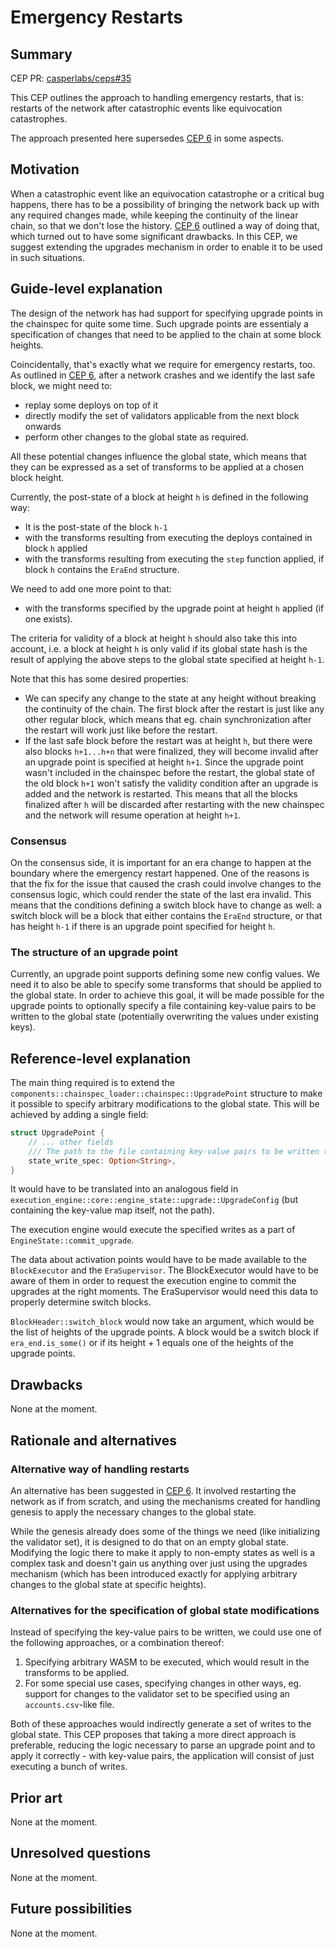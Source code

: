 # Emergency Restarts

## Summary

[summary]: #summary

CEP PR: [casperlabs/ceps#35](https://github.com/casperlabs/ceps/pull/35)

This CEP outlines the approach to handling emergency restarts, that is: restarts of the network after catastrophic events like equivocation catastrophes.

The approach presented here supersedes [CEP 6](https://github.com/CasperLabs/ceps/blob/master/text/0006-equivocation-catastrophes.md) in some aspects.

## Motivation

[motivation]: #motivation

When a catastrophic event like an equivocation catastrophe or a critical bug happens, there has to be a possibility of bringing the network back up with any required changes made, while keeping the continuity of the linear chain, so that we don't lose the history. [CEP 6](https://github.com/CasperLabs/ceps/blob/master/text/0006-equivocation-catastrophes.md) outlined a way of doing that, which turned out to have some significant drawbacks. In this CEP, we suggest extending the upgrades mechanism in order to enable it to be used in such situations.

## Guide-level explanation

[guide-level-explanation]: #guide-level-explanation

The design of the network has had support for specifying upgrade points in the chainspec for quite some time. Such upgrade points are essentialy a specification of changes that need to be applied to the chain at some block heights.

Coincidentally, that's exactly what we require for emergency restarts, too. As outlined in [CEP 6](https://github.com/CasperLabs/ceps/blob/master/text/0006-equivocation-catastrophes.md), after a network crashes and we identify the last safe block, we might need to:
- replay some deploys on top of it
- directly modify the set of validators applicable from the next block onwards
- perform other changes to the global state as required.

All these potential changes influence the global state, which means that they can be expressed as a set of transforms to be applied at a chosen block height.

Currently, the post-state of a block at height `h` is defined in the following way:
- It is the post-state of the block `h-1`
- with the transforms resulting from executing the deploys contained in block `h` applied
- with the transforms resulting from executing the `step` function applied, if block `h` contains the `EraEnd` structure.

We need to add one more point to that:
- with the transforms specified by the upgrade point at height `h` applied (if one exists).

The criteria for validity of a block at height `h` should also take this into account, i.e. a block at height `h` is only valid if its global state hash is the result of applying the above steps to the global state specified at height `h-1`.

Note that this has some desired properties:
- We can specify any change to the state at any height without breaking the continuity of the chain. The first block after the restart is just like any other regular block, which means that eg. chain synchronization after the restart will work just like before the restart.
- If the last safe block before the restart was at height `h`, but there were also blocks `h+1...h+n` that were finalized, they will become invalid after an upgrade point is specified at height `h+1`. Since the upgrade point wasn't included in the chainspec before the restart, the global state of the old block `h+1` won't satisfy the validity condition after an upgrade is added and the network is restarted. This means that all the blocks finalized after `h` will be discarded after restarting with the new chainspec and the network will resume operation at height `h+1`.

### Consensus

On the consensus side, it is important for an era change to happen at the boundary where the emergency restart happened. One of the reasons is that the fix for the issue that caused the crash could involve changes to the consensus logic, which could render the state of the last era invalid. This means that the conditions defining a switch block have to change as well: a switch block will be a block that either contains the `EraEnd` structure, or that has height `h-1` if there is an upgrade point specified for height `h`.

### The structure of an upgrade point

Currently, an upgrade point supports defining some new config values. We need it to also be able to specify some transforms that should be applied to the global state. In order to achieve this goal, it will be made possible for the upgrade points to optionally specify a file containing key-value pairs to be written to the global state (potentially overwriting the values under existing keys).

## Reference-level explanation

[reference-level-explanation]: #reference-level-explanation

The main thing required is to extend the `components::chainspec_loader::chainspec::UpgradePoint` structure to make it possible to specify arbitrary modifications to the global state. This will be achieved by adding a single field:

```rust
struct UpgradePoint {
    // ... other fields
    /// The path to the file containing key-value pairs to be written to the global state.
    state_write_spec: Option<String>,
}
```

It would have to be translated into an analogous field in `execution_engine::core::engine_state::upgrade::UpgradeConfig` (but containing the key-value map itself, not the path).

The execution engine would execute the specified writes as a part of `EngineState::commit_upgrade`.

The data about activation points would have to be made available to the `BlockExecutor` and the `EraSupervisor`. The BlockExecutor would have to be aware of them in order to request the execution engine to commit the upgrades at the right moments. The EraSupervisor would need this data to properly determine switch blocks.

`BlockHeader::switch_block` would now take an argument, which would be the list of heights of the upgrade points. A block would be a switch block if `era_end.is_some()` or if its height + 1 equals one of the heights of the upgrade points.

## Drawbacks

[drawbacks]: #drawbacks

None at the moment.

## Rationale and alternatives

[rationale-and-alternatives]: #rationale-and-alternatives

### Alternative way of handling restarts

An alternative has been suggested in [CEP 6](https://github.com/CasperLabs/ceps/blob/master/text/0006-equivocation-catastrophes.md). It involved restarting the network as if from scratch, and using the mechanisms created for handling genesis to apply the necessary changes to the global state.

While the genesis already does some of the things we need (like initializing the validator set), it is designed to do that on an empty global state. Modifying the logic there to make it apply to non-empty states as well is a complex task and doesn't gain us anything over just using the upgrades mechanism (which has been introduced exactly for applying arbitrary changes to the global state at specific heights).

### Alternatives for the specification of global state modifications

Instead of specifying the key-value pairs to be written, we could use one of the following approaches, or a combination thereof:

1. Specifying arbitrary WASM to be executed, which would result in the transforms to be applied.
2. For some special use cases, specifying changes in other ways, eg. support for changes to the validator set to be specified using an `accounts.csv`-like file.

Both of these approaches would indirectly generate a set of writes to the global state. This CEP proposes that taking a more direct approach is preferable, reducing the logic necessary to parse an upgrade point and to apply it correctly - with key-value pairs, the application will consist of just executing a bunch of writes.

## Prior art

[prior-art]: #prior-art

None at the moment.

## Unresolved questions

[unresolved-questions]: #unresolved-questions

None at the moment.

## Future possibilities

[future-possibilities]: #future-possibilities

None at the moment.
